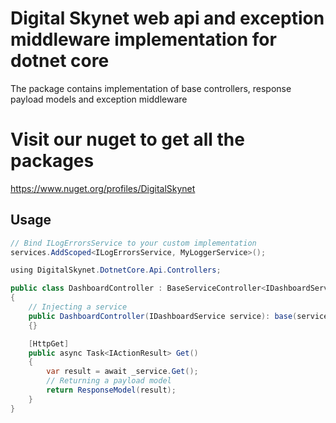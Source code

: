 # Digital Skynet web api and exception middleware implementation for dotnet core

The package contains implementation of base controllers, response payload models and exception middleware

# Visit our nuget to get all the packages
   
   https://www.nuget.org/profiles/DigitalSkynet

## Usage

```java
// Bind ILogErrorsService to your custom implementation
services.AddScoped<ILogErrorsService, MyLoggerService>();
```

```java
using DigitalSkynet.DotnetCore.Api.Controllers;

public class DashboardController : BaseServiceController<IDashboardService>
{
    // Injecting a service
    public DashboardController(IDashboardService service): base(service)
    {}

    [HttpGet]
    public async Task<IActionResult> Get()
    {
        var result = await _service.Get();
        // Returning a payload model
        return ResponseModel(result);
    }
}

```
